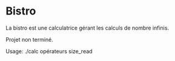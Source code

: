 Bistro
======

La bistro est une calculatrice gérant les calculs de nombre infinis.

Projet non terminé.

Usage: ./calc opérateurs size_read
